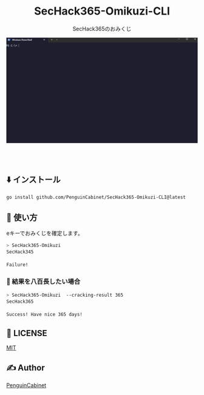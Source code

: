 <div align="center">

# SecHack365-Omikuzi-CLI

SecHack365のおみくじ

![img](img/anime1_2.gif)

<br>
<br>
</div>

## ⬇️ インストール
```
go install github.com/PenguinCabinet/SecHack365-Omikuzi-CLI@latest
```

## 🔨 使い方

eキーでおみくじを確定します。

```bash
> SecHack365-Omikuzi  
SecHack345

Failure!
```

### 🥬 結果を八百長したい場合
```bash
> SecHack365-Omikuzi  --cracking-result 365
SecHack365

Success! Have nice 365 days!
```

## 🎫 LICENSE

[MIT](./LICENSE)

## ✍ Author

[PenguinCabinet](https://github.com/PenguinCabinet)
